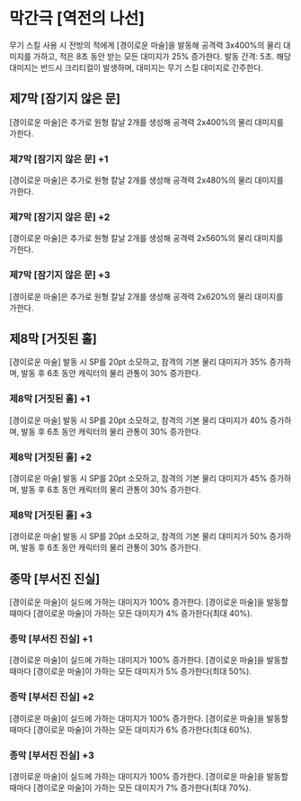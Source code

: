 # 막간극 [역전의 나선]

무기 스킬 사용 시 전방의 적에게 [경이로운 마술]을 발동해 공격력 3x400%의 물리 대미지를 가하고, 적은 8초 동안 받는 모든 대미지가 25% 증가한다. 발동 간격: 5초.
해당 대미지는 반드시 크리티컬이 발생하며, 대미지는 무기 스킬 대미지로 간주한다.

## 제7막 [잠기지 않은 문]

[경이로운 마술]은 추가로 원형 칼날 2개를 생성해 공격력 2x400%의 물리 대미지를 가한다.

### 제7막 [잠기지 않은 문] +1

[경이로운 마술]은 추가로 원형 칼날 2개를 생성해 공격력 2x480%의 물리 대미지를 가한다.

### 제7막 [잠기지 않은 문] +2

[경이로운 마술]은 추가로 원형 칼날 2개를 생성해 공격력 2x560%의 물리 대미지를 가한다.

### 제7막 [잠기지 않은 문] +3

[경이로운 마술]은 추가로 원형 칼날 2개를 생성해 공격력 2x620%의 물리 대미지를 가한다.

## 제8막 [거짓된 홀]

[경이로운 마술] 발동 시 SP를 20pt 소모하고, 참격의 기본 물리 대미지가 35% 증가하며, 발동 후 6초 동안 캐릭터의 물리 관통이 30% 증가한다.

### 제8막 [거짓된 홀] +1

[경이로운 마술] 발동 시 SP를 20pt 소모하고, 참격의 기본 물리 대미지가 40% 증가하며, 발동 후 6초 동안 캐릭터의 물리 관통이 30% 증가한다.

### 제8막 [거짓된 홀] +2

[경이로운 마술] 발동 시 SP를 20pt 소모하고, 참격의 기본 물리 대미지가 45% 증가하며, 발동 후 6초 동안 캐릭터의 물리 관통이 30% 증가한다.

### 제8막 [거짓된 홀] +3

[경이로운 마술] 발동 시 SP를 20pt 소모하고, 참격의 기본 물리 대미지가 50% 증가하며, 발동 후 6초 동안 캐릭터의 물리 관통이 30% 증가한다.

## 종막 [부서진 진실]

[경이로운 마술]이 실드에 가하는 대미지가 100% 증가한다. [경이로운 마술]을 발동할 때마다 [경이로운 마술]이 가하는 모든 대미지가 4% 증가한다(최대 40%).

### 종막 [부서진 진실] +1

[경이로운 마술]이 실드에 가하는 대미지가 100% 증가한다. [경이로운 마술]을 발동할 때마다 [경이로운 마술]이 가하는 모든 대미지가 5% 증가한다(최대 50%).

### 종막 [부서진 진실] +2

[경이로운 마술]이 실드에 가하는 대미지가 100% 증가한다. [경이로운 마술]을 발동할 때마다 [경이로운 마술]이 가하는 모든 대미지가 6% 증가한다(최대 60%).

### 종막 [부서진 진실] +3

[경이로운 마술]이 실드에 가하는 대미지가 100% 증가한다. [경이로운 마술]을 발동할 때마다 [경이로운 마술]이 가하는 모든 대미지가 7% 증가한다(최대 70%).
